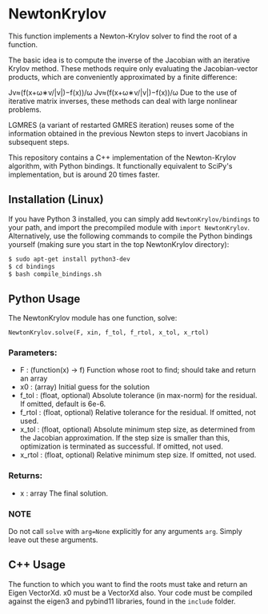 # NewtonKrylov

This function implements a Newton-Krylov solver to find the root of a function.

The basic idea is to compute the inverse of the Jacobian with an iterative Krylov method. These methods require only evaluating the Jacobian-vector products, which are conveniently approximated by a finite difference:

Jv≈(f(x+ω∗v/|v|)−f(x))/ω
Jv≈(f(x+ω∗v/|v|)−f(x))/ω
Due to the use of iterative matrix inverses, these methods can deal with large nonlinear problems.

LGMRES (a variant of restarted GMRES iteration) reuses some of the information obtained in the previous Newton steps to invert Jacobians in subsequent steps.

This repository contains a C++ implementation of the Newton-Krylov algorithm, with Python bindings. It functionally equivalent to SciPy's implementation, but is around 20 times faster.

## Installation (Linux)

If you have Python 3 installed, you can simply add `NewtonKrylov/bindings` to your path, and import the precompiled module with `import NewtonKrylov`.
Alternatively, use the following commands to compile the Python bindings yourself (making sure you start in the top NewtonKrylov directory):

```sh
$ sudo apt-get install python3-dev
$ cd bindings
$ bash compile_bindings.sh
```

## Python Usage

The NewtonKrylov module has one function, solve:

`NewtonKrylov.solve(F, xin, f_tol, f_rtol, x_tol, x_rtol)`

### Parameters:	
* F : (function(x) -> f)
Function whose root to find; should take and return an array
* x0 : (array)
Initial guess for the solution
* f_tol : (float, optional)
Absolute tolerance (in max-norm) for the residual. If omitted, default is 6e-6.
* f_rtol : (float, optional)
Relative tolerance for the residual. If omitted, not used.
* x_tol : (float, optional)
Absolute minimum step size, as determined from the Jacobian approximation. If the step size is smaller than this, optimization is terminated as successful. If omitted, not used.
* x_rtol : (float, optional)
Relative minimum step size. If omitted, not used.

### Returns:	
* x : array
The final solution.

### NOTE
Do not call `solve` with `arg=None` explicitly for any arguments `arg`. Simply leave out these arguments.

## C++ Usage

The function to which you want to find the roots must take and return an Eigen VectorXd. x0 must be a VectorXd also.
Your code must be compiled against the eigen3 and pybind11 libraries, found in the `include` folder.
